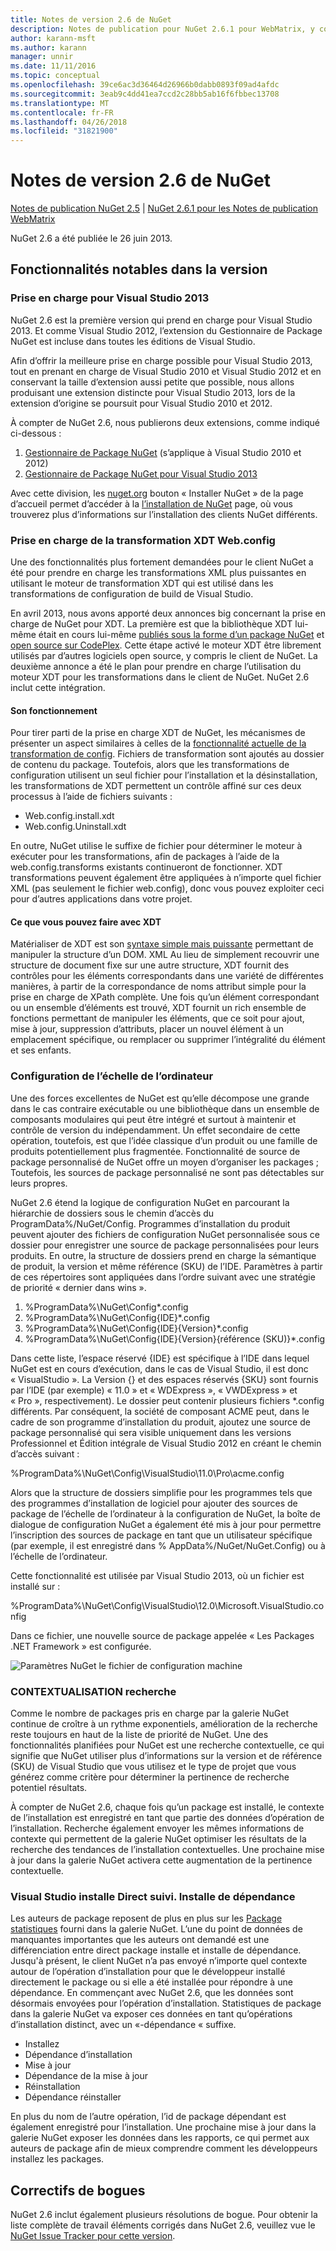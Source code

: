 ```yaml
---
title: Notes de version 2.6 de NuGet
description: Notes de publication pour NuGet 2.6.1 pour WebMatrix, y compris les problèmes connus, les correctifs de bogues, les fonctionnalités ajoutées et dcr.
author: karann-msft
ms.author: karann
manager: unnir
ms.date: 11/11/2016
ms.topic: conceptual
ms.openlocfilehash: 39ce6ac3d36464d26966b0dabb0893f09ad4afdc
ms.sourcegitcommit: 3eab9c4dd41ea7ccd2c28bb5ab16f6fbbec13708
ms.translationtype: MT
ms.contentlocale: fr-FR
ms.lasthandoff: 04/26/2018
ms.locfileid: "31821900"
---
```

# <a name="nuget-26-release-notes"></a>Notes de version 2.6 de NuGet

[Notes de publication NuGet 2.5](../release-notes/nuget-2.5.md) | [NuGet 2.6.1 pour les Notes de publication WebMatrix](../release-notes/nuget-2.6.1-for-webmatrix.md)

NuGet 2.6 a été publiée le 26 juin 2013.

## <a name="notable-features-in-the-release"></a>Fonctionnalités notables dans la version

### <a name="support-for-visual-studio-2013"></a>Prise en charge pour Visual Studio 2013

NuGet 2.6 est la première version qui prend en charge pour Visual Studio 2013. Et comme Visual Studio 2012, l’extension du Gestionnaire de Package NuGet est incluse dans toutes les éditions de Visual Studio.

Afin d’offrir la meilleure prise en charge possible pour Visual Studio 2013, tout en prenant en charge de Visual Studio 2010 et Visual Studio 2012 et en conservant la taille d’extension aussi petite que possible, nous allons produisant une extension distincte pour Visual Studio 2013, lors de la extension d’origine se poursuit pour Visual Studio 2010 et 2012.

À compter de NuGet 2.6, nous publierons deux extensions, comme indiqué ci-dessous :

1. [Gestionnaire de Package NuGet](https://marketplace.visualstudio.com/items?itemName=NuGetTeam.NuGetPackageManager) (s’applique à Visual Studio 2010 et 2012)
1. [Gestionnaire de Package NuGet pour Visual Studio 2013](https://marketplace.visualstudio.com/items?itemName=NuGetTeam.NuGetPackageManagerforVisualStudio2013)

Avec cette division, les [nuget.org](https://nuget.org) bouton « Installer NuGet » de la page d’accueil permet d’accéder à la [l’installation de NuGet](../install-nuget-client-tools.md) page, où vous trouverez plus d’informations sur l’installation des clients NuGet différents.

<a name="xdt"></a>

### <a name="xdt-webconfig-transformation-support"></a>Prise en charge de la transformation XDT Web.config

Une des fonctionnalités plus fortement demandées pour le client NuGet a été pour prendre en charge les transformations XML plus puissantes en utilisant le moteur de transformation XDT qui est utilisé dans les transformations de configuration de build de Visual Studio.

En avril 2013, nous avons apporté deux annonces big concernant la prise en charge de NuGet pour XDT. La première est que la bibliothèque XDT lui-même était en cours lui-même [publiés sous la forme d’un package NuGet](https://nuget.org/packages/Microsoft.Web.Xdt) et [open source sur CodePlex](http://xdt.codeplex.com/). Cette étape activé le moteur XDT être librement utilisés par d’autres logiciels open source, y compris le client de NuGet. La deuxième annonce a été le plan pour prendre en charge l’utilisation du moteur XDT pour les transformations dans le client de NuGet. NuGet 2.6 inclut cette intégration.

#### <a name="how-it-works"></a>Son fonctionnement

Pour tirer parti de la prise en charge XDT de NuGet, les mécanismes de présenter un aspect similaires à celles de la [fonctionnalité actuelle de la transformation de config](../create-packages/source-and-config-file-transformations.md).
Fichiers de transformation sont ajoutés au dossier de contenu du package. Toutefois, alors que les transformations de configuration utilisent un seul fichier pour l’installation et la désinstallation, les transformations de XDT permettent un contrôle affiné sur ces deux processus à l’aide de fichiers suivants :

- Web.config.install.xdt
- Web.config.Uninstall.xdt

En outre, NuGet utilise le suffixe de fichier pour déterminer le moteur à exécuter pour les transformations, afin de packages à l’aide de la web.config.transforms existants continueront de fonctionner. XDT transformations peuvent également être appliquées à n’importe quel fichier XML (pas seulement le fichier web.config), donc vous pouvez exploiter ceci pour d’autres applications dans votre projet.

#### <a name="what-you-can-do-with-xdt"></a>Ce que vous pouvez faire avec XDT

Matérialiser de XDT est son [syntaxe simple mais puissante](http://msdn.microsoft.com/library/dd465326.aspx) permettant de manipuler la structure d’un DOM. XML Au lieu de simplement recouvrir une structure de document fixe sur une autre structure, XDT fournit des contrôles pour les éléments correspondants dans une variété de différentes manières, à partir de la correspondance de noms attribut simple pour la prise en charge de XPath complète. Une fois qu’un élément correspondant ou un ensemble d’éléments est trouvé, XDT fournit un rich ensemble de fonctions permettant de manipuler les éléments, que ce soit pour ajout, mise à jour, suppression d’attributs, placer un nouvel élément à un emplacement spécifique, ou remplacer ou supprimer l’intégralité du élément et ses enfants.

### <a name="machine-wide-configuration"></a>Configuration de l’échelle de l’ordinateur

Une des forces excellentes de NuGet est qu’elle décompose une grande dans le cas contraire exécutable ou une bibliothèque dans un ensemble de composants modulaires qui peut être intégré et surtout à maintenir et contrôle de version du indépendamment. Un effet secondaire de cette opération, toutefois, est que l’idée classique d’un produit ou une famille de produits potentiellement plus fragmentée.
Fonctionnalité de source de package personnalisé de NuGet offre un moyen d’organiser les packages ; Toutefois, les sources de package personnalisé ne sont pas détectables sur leurs propres.

NuGet 2.6 étend la logique de configuration NuGet en parcourant la hiérarchie de dossiers sous le chemin d’accès du ProgramData%/NuGet/Config. Programmes d’installation du produit peuvent ajouter des fichiers de configuration NuGet personnalisée sous ce dossier pour enregistrer une source de package personnalisées pour leurs produits. En outre, la structure de dossiers prend en charge la sémantique de produit, la version et même référence (SKU) de l’IDE. Paramètres à partir de ces répertoires sont appliquées dans l’ordre suivant avec une stratégie de priorité « dernier dans wins ».

1. %ProgramData%\NuGet\Config\*.config
2. %ProgramData%\NuGet\Config\{IDE}\*.config
3. %ProgramData%\NuGet\Config\{IDE}\{Version}\*.config
4. %ProgramData%\NuGet\Config\{IDE}\{Version}\{référence (SKU)}\*.config

Dans cette liste, l’espace réservé {IDE} est spécifique à l’IDE dans lequel NuGet est en cours d’exécution, dans le cas de Visual Studio, il est donc « VisualStudio ». La Version {} et des espaces réservés {SKU} sont fournis par l’IDE (par exemple) « 11.0 » et « WDExpress », « VWDExpress » et « Pro », respectivement). Le dossier peut contenir plusieurs fichiers *.config différents.
Par conséquent, la société de composant ACME peut, dans le cadre de son programme d’installation du produit, ajoutez une source de package personnalisé qui sera visible uniquement dans les versions Professionnel et Édition intégrale de Visual Studio 2012 en créant le chemin d’accès suivant :

%ProgramData%\NuGet\Config\VisualStudio\11.0\Pro\acme.config

Alors que la structure de dossiers simplifie pour les programmes tels que des programmes d’installation de logiciel pour ajouter des sources de package de l’échelle de l’ordinateur à la configuration de NuGet, la boîte de dialogue de configuration NuGet a également été mis à jour pour permettre l’inscription des sources de package en tant que un utilisateur spécifique (par exemple, il est enregistré dans % AppData%/NuGet/NuGet.Config) ou à l’échelle de l’ordinateur.

Cette fonctionnalité est utilisée par Visual Studio 2013, où un fichier est installé sur :

%ProgramData%\NuGet\Config\VisualStudio\12.0\Microsoft.VisualStudio.config

Dans ce fichier, une nouvelle source de package appelée « Les Packages .NET Framework » est configurée.

![Paramètres NuGet le fichier de configuration machine](./media/NuGet-Config-File-Machine-Wide.png)

### <a name="contextualizing-search"></a>CONTEXTUALISATION recherche

Comme le nombre de packages pris en charge par la galerie NuGet continue de croître à un rythme exponentiels, amélioration de la recherche reste toujours en haut de la liste de priorité de NuGet. Une des fonctionnalités planifiées pour NuGet est une recherche contextuelle, ce qui signifie que NuGet utiliser plus d’informations sur la version et de référence (SKU) de Visual Studio que vous utilisez et le type de projet que vous générez comme critère pour déterminer la pertinence de recherche potentiel résultats.

À compter de NuGet 2.6, chaque fois qu’un package est installé, le contexte de l’installation est enregistré en tant que partie des données d’opération de l’installation.  Recherche également envoyer les mêmes informations de contexte qui permettent de la galerie NuGet optimiser les résultats de la recherche des tendances de l’installation contextuelles.  Une prochaine mise à jour dans la galerie NuGet activera cette augmentation de la pertinence contextuelle.

### <a name="tracking-direct-installs-vs-dependency-installs"></a>Visual Studio installe Direct suivi. Installe de dépendance

Les auteurs de package reposent de plus en plus sur les [Package statistiques](http://blog.nuget.org/20130226/Introducing-Package-Statistics.html) fourni dans la galerie NuGet.  L’une du point de données de manquantes importantes que les auteurs ont demandé est une différenciation entre direct package installe et installe de dépendance.  Jusqu'à présent, le client NuGet n’a pas envoyé n’importe quel contexte autour de l’opération d’installation pour que le développeur installé directement le package ou si elle a été installée pour répondre à une dépendance.
En commençant avec NuGet 2.6, que les données sont désormais envoyées pour l’opération d’installation.  Statistiques de package dans la galerie NuGet va exposer ces données en tant qu’opérations d’installation distinct, avec un «-dépendance « suffixe.

* Installez
* Dépendance d’installation
* Mise à jour
* Dépendance de la mise à jour
* Réinstallation
* Dépendance réinstaller

En plus du nom de l’autre opération, l’id de package dépendant est également enregistré pour l’installation.  Une prochaine mise à jour dans la galerie NuGet exposer les données dans les rapports, ce qui permet aux auteurs de package afin de mieux comprendre comment les développeurs installez les packages.

## <a name="bug-fixes"></a>Correctifs de bogues

NuGet 2.6 inclut également plusieurs résolutions de bogue. Pour obtenir la liste complète de travail éléments corrigés dans NuGet 2.6, veuillez vue le [NuGet Issue Tracker pour cette version](https://nuget.codeplex.com/workitem/list/advanced?keyword=&status=Closed&type=All&priority=All&release=NuGet%202.6&assignedTo=All&component=All&sortField=LastUpdatedDate&sortDirection=Descending&page=0&reasonClosed=All).